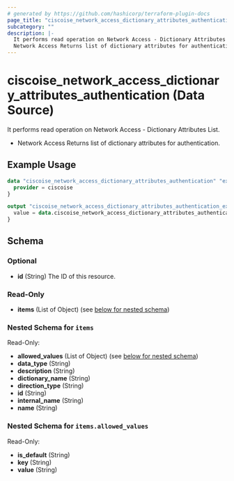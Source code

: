 ```yaml
---
# generated by https://github.com/hashicorp/terraform-plugin-docs
page_title: "ciscoise_network_access_dictionary_attributes_authentication Data Source - terraform-provider-ciscoise"
subcategory: ""
description: |-
  It performs read operation on Network Access - Dictionary Attributes List.
  Network Access Returns list of dictionary attributes for authentication.
---
```


# ciscoise_network_access_dictionary_attributes_authentication (Data Source)

It performs read operation on Network Access - Dictionary Attributes List.

- Network Access Returns list of dictionary attributes for authentication.

## Example Usage

```terraform
data "ciscoise_network_access_dictionary_attributes_authentication" "example" {
  provider = ciscoise
}

output "ciscoise_network_access_dictionary_attributes_authentication_example" {
  value = data.ciscoise_network_access_dictionary_attributes_authentication.example.items
}
```

<!-- schema generated by tfplugindocs -->
## Schema

### Optional

- **id** (String) The ID of this resource.

### Read-Only

- **items** (List of Object) (see [below for nested schema](#nestedatt--items))

<a id="nestedatt--items"></a>
### Nested Schema for `items`

Read-Only:

- **allowed_values** (List of Object) (see [below for nested schema](#nestedobjatt--items--allowed_values))
- **data_type** (String)
- **description** (String)
- **dictionary_name** (String)
- **direction_type** (String)
- **id** (String)
- **internal_name** (String)
- **name** (String)

<a id="nestedobjatt--items--allowed_values"></a>
### Nested Schema for `items.allowed_values`

Read-Only:

- **is_default** (String)
- **key** (String)
- **value** (String)


